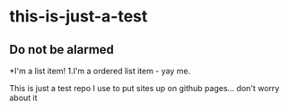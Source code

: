 # this-is-just-a-test
## Do not be alarmed

*I'm a list item!
1.I'm a ordered list item - yay me.

This is just a test repo I use to put sites up on github pages... don't worry about it
